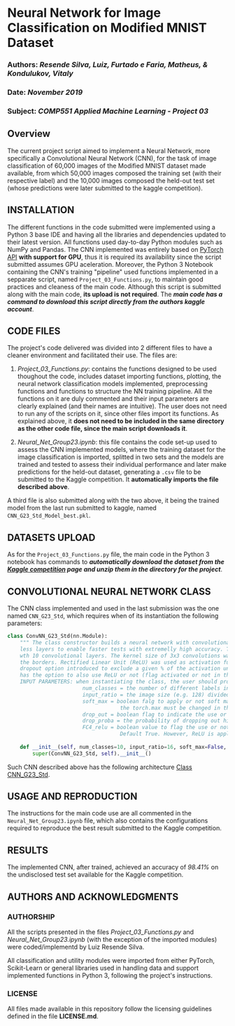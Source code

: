 # Neural Network for Image Classification on Modified MNIST Dataset

### **Authors**: *Resende Silva, Luiz, Furtado e Faria, Matheus, & Kondulukov, Vitaly*
### **Date**: *November 2019*
### **Subject**: *COMP551 Applied Machine Learning - Project 03*

## **Overview**
The current project script aimed to implement a Neural Network, more specifically a Convolutional Neural Network (CNN), for the task of image classification of 60,000 images of the Modified MNIST dataset made available, from which 50,000 images composed the training set (with their respective label) and the 10,000 images composed the held-out test set (whose predictions were later submitted to the kaggle competition).

## INSTALLATION

The different functions in the code submitted were implemented using a Python 3 base IDE and having all the libraries and dependencies updated to their latest version. All functions used day-to-day Python modules such as NumPy and Pandas. The CNN implemented was entirely based on [PyTorch API](https://pytorch.org/) **with support for GPU**, thus it is required its availability since the script submitted assumes GPU aceleration.
Moreover, the Python 3 Notebook containing the CNN's training "pipeline" used functions implemented in a sepparate script, named ```Project_03_Functions.py```, to maintain good practices and cleaness of the main code. Although this script is submitted along with the main code, **its upload is not required**. The ***main code has a command to download this script directly from the authors kaggle account***.

## CODE FILES

The project's code delivered was divided into 2 different files to have a cleaner environment and facilitated their use. The files are:

1. *Project_03_Functions.py*: contains the functions designed to be used thoughout the code, includes dataset importing functions, plotting, the neural network classification models implemented, preprocessing functions and functions to structure the NN training pipeline. All the functions on it are duly commented and their input parameters are clearly explained (and their names are intuitive). The user does not need to run any of the scripts on it, since other files import its functions. As explained above, it **does not need to be included in the same directory as the other code file, since the main script downloads it**.

2. *Neural_Net_Group23.ipynb*: this file contains the code set-up used to assess the CNN implemented models, where the training dataset for the image classification is imported, splitted in two sets and the models are trained and tested to assess their individual performance and later make predictions for the held-out dataset, generating a ```.csv``` file to be submitted to the Kaggle competition. It **automatically imports the file described above**.

A third file is also submitted along with the two above, it being the trained model from the last run submitted to kaggle, named ```CNN_G23_Std_Model_best.pkl```.

## DATASETS UPLOAD

As for the ```Project_03_Functions.py``` file, the main code in the Python 3 notebook has commands to ***automatically download the dataset from the [Kaggle competition](https://www.kaggle.com/c/modified-mnist/data) page and unzip them in the directory for the project***.

## CONVOLUTIONAL NEURAL NETWORK CLASS

The CNN class implemented and used in the last submission was the one named ```CNN_G23_Std```, which requires when of its instantiation the following parameters:
```python
class ConvNN_G23_Std(nn.Module):
    """ The class constructor builds a neural network with convolutional layers based on the architecture of ConvNN_G23_Full, but with
    less layers to enable faster tests with extremelly high accuracy. This proposed class modifies the total number of layers, 
    wth 10 convolutional layers. The kernel size of 3x3 convolutions was maintained, using a stride of 1 and a unit (1) zero-padding in
    the borders. Rectified Linear Unit (ReLU) was used as activation function and the first 3 out of 4 fully connected layers have
    dropout option introduced to exclude a given % of the activation units and avoid over-fitting. The last fully connected layer (FC4) 
    has the option to also use ReLU or not (flag activated or not in the instantiation).
    INPUT PARAMETERS: when instantiating the class, the user should provide six different parameters, being:
                        num_classes = the number of different labels in the classificaiton
                        input_ratio = the image size (e.g. 128) divided by the 8 (referent to three max poolings of 2x2). Default 16
                        soft_max = boolean falg to apply or not soft max funciton in the end of the model. Default False. If True, 
                                    the torch.max must be changed in the evaluation function.
                        drop_out = boolean flag to indicate the use or not of drop out regularization. Default True
                        drop_proba = the probability of dropping out hidden units if drop_out=True. Default 0.5
                        FC4_relu = boolean value to flag the use or not of ReLU function after the last fully connected layer.
                                    Default True. However, ReLU is applied in all other fully connected layers """
    
    def __init__(self, num_classes=10, input_ratio=16, soft_max=False, drop_out=True, drop_prob=0.5, FC4_relu=True):
        super(ConvNN_G23_Std, self).__init__()
```
Such CNN described above has the following architecture [Class CNN_G23_Std](https://www.dropbox.com/s/a638uc9aet0fh7k/cnng23std.png?dl=0).

## USAGE AND REPRODUCTION

The instructions for the main code use are all commented in the ```Neural_Net_Group23.ipynb``` file, which also contains the configurations required to reproduce the best result submitted to the Kaggle competition.

## RESULTS

The implemented CNN, after trained, achieved an accuracy of *98.41%* on the undisclosed test set available for the Kaggle competition. 

## AUTHORS AND ACKNOWLEDGMENTS

### AUTHORSHIP
All the scripts presented in the files *Project_03_Functions.py* and *Neural_Net_Group23.ipynb* (with the exception of the imported modules) were coded/implementd by Luiz Resende Silva.

All classification and utility modules were imported from either PyTorch, Scikit-Learn or general libraries used in handling data and support implemented functions in Python 3, following the project's instructions.

### LICENSE
All files made available in this repository follow the licensing guidelines defined in the file **LICENSE.md**.
